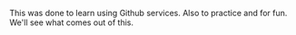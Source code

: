 This was done to learn using Github services. Also to practice and for fun. We'll see what comes out of this.

